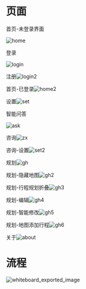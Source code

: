 # 页面





首页-未登录界面

![home](https://sky-take-out-sjxm.oss-cn-hangzhou.aliyuncs.com/202403122020487.png)

登录

![login](https://sky-take-out-sjxm.oss-cn-hangzhou.aliyuncs.com/202403122020448.png)

注册![login2](https://sky-take-out-sjxm.oss-cn-hangzhou.aliyuncs.com/202403122021185.png)

首页-已登录![home2](https://sky-take-out-sjxm.oss-cn-hangzhou.aliyuncs.com/202403122021054.png)

设置![set](https://sky-take-out-sjxm.oss-cn-hangzhou.aliyuncs.com/202403122022535.png)

智能问答

![ask](https://sky-take-out-sjxm.oss-cn-hangzhou.aliyuncs.com/202403122022151.png)

咨询![zx](https://sky-take-out-sjxm.oss-cn-hangzhou.aliyuncs.com/202403122022870.png)

咨询-设置![set2](https://sky-take-out-sjxm.oss-cn-hangzhou.aliyuncs.com/202403122023657.png)

规划![gh](https://sky-take-out-sjxm.oss-cn-hangzhou.aliyuncs.com/202403122023190.png)

规划-隐藏地图![gh2](https://sky-take-out-sjxm.oss-cn-hangzhou.aliyuncs.com/202403122024052.png)

规划-行程规划折叠![gh3](https://sky-take-out-sjxm.oss-cn-hangzhou.aliyuncs.com/202403122024806.png)

规划-编辑![gh4](https://sky-take-out-sjxm.oss-cn-hangzhou.aliyuncs.com/202403122024251.png)

规划-智能修改![gh5](https://sky-take-out-sjxm.oss-cn-hangzhou.aliyuncs.com/202403122024705.png)

规划-地图添加行程![gh6](https://sky-take-out-sjxm.oss-cn-hangzhou.aliyuncs.com/202403122025373.png)

关于![about](https://sky-take-out-sjxm.oss-cn-hangzhou.aliyuncs.com/202403122025356.png)



# 流程

![whiteboard_exported_image](https://sky-take-out-sjxm.oss-cn-hangzhou.aliyuncs.com/202403122028158.png)
